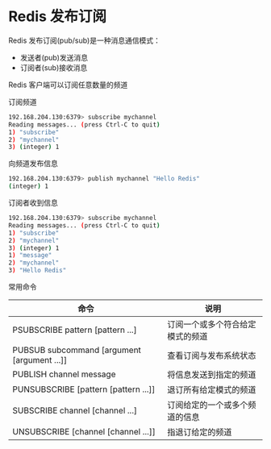 # Redis 发布订阅

Redis 发布订阅(pub/sub)是一种消息通信模式：
* 发送者(pub)发送消息
* 订阅者(sub)接收消息

Redis 客户端可以订阅任意数量的频道

订阅频道

```bash
192.168.204.130:6379> subscribe mychannel
Reading messages... (press Ctrl-C to quit)
1) "subscribe"
2) "mychannel"
3) (integer) 1
```

向频道发布信息

```bash
192.168.204.130:6379> publish mychannel "Hello Redis"
(integer) 1
```

订阅者收到信息

```bash
192.168.204.130:6379> subscribe mychannel
Reading messages... (press Ctrl-C to quit)
1) "subscribe"
2) "mychannel"
3) (integer) 1
1) "message"
2) "mychannel"
3) "Hello Redis"
```

常用命令

命令 | 说明 
---------|----------
PSUBSCRIBE pattern [pattern ...] | 订阅一个或多个符合给定模式的频道
PUBSUB subcommand [argument [argument ...]] | 查看订阅与发布系统状态
PUBLISH channel message | 将信息发送到指定的频道
PUNSUBSCRIBE [pattern [pattern ...]] | 退订所有给定模式的频道
SUBSCRIBE channel [channel ...] | 订阅给定的一个或多个频道的信息
UNSUBSCRIBE [channel [channel ...]] | 指退订给定的频道